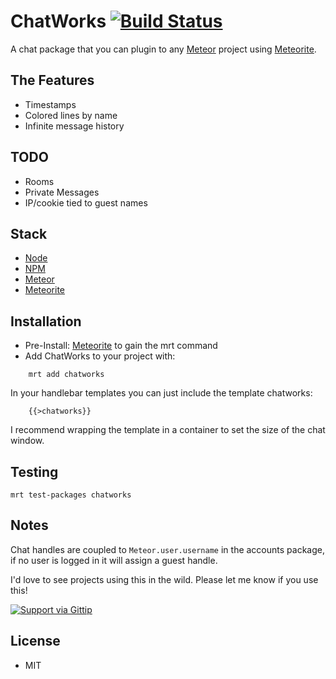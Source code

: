 # ChatWorks [![Build Status](https://secure.travis-ci.org/Pent/chatworks.png?branch=master)](https://travis-ci.org/Pent/chatworks)

A chat package that you can plugin to any [Meteor](http://meteor.com) project using [Meteorite](https://github.com/oortcloud/meteorite).

## The Features
* Timestamps
* Colored lines by name
* Infinite message history

## TODO
* Rooms
* Private Messages
* IP/cookie tied to guest names

## Stack
* [Node](https://github.com/joyent/node)
* [NPM](https://github.com/isaacs/npm)
* [Meteor](https://github.com/meteor/meteor)
* [Meteorite](https://github.com/oortcloud/meteorite)

## Installation
* Pre-Install: [Meteorite](https://github.com/oortcloud/meteorite) to gain the mrt command
* Add ChatWorks to your project with:
```
    mrt add chatworks
```

In your handlebar templates you can just include the template chatworks:

```
    {{>chatworks}}
```

I recommend wrapping the template in a container to set the size of the chat window.

## Testing

```
mrt test-packages chatworks
```

## Notes

Chat handles are coupled to ```Meteor.user.username``` in the accounts package, if no user is logged in it will assign a guest handle.

I'd love to see projects using this in the wild. Please let me know if you use this!

[![Support via Gittip](https://rawgithub.com/twolfson/gittip-badge/0.1.0/dist/gittip.png)](https://www.gittip.com/USERNAME/)

## License
* MIT
